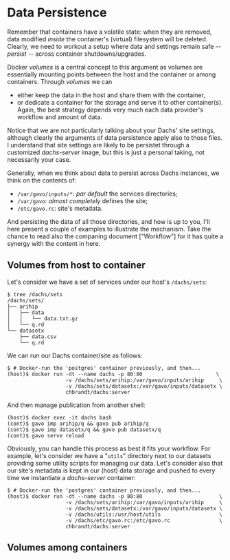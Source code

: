 # Data Persistence

Remember that containers have a volatile state: when they are removed, data
modified _inside_ the container's (virtual) filesystem will be deleted.
Clearly, we need to workout a setup where data and settings
remain safe -- _persist_ -- across container shutdowns/upgrades.

Docker _volumes_ is a central concept to this argument as volumes are essentially
mounting points between the host and the container or among containers.
Through _volumes_ we can
* either keep the data in the host and share them with the container,
* or dedicate a container for the storage and serve it to other container(s).
Again, the best strategy depends very much each data provider's workflow and
amount of data.

Notice that we are not particularly talking about your Dachs' site settings,
although clearly the arguments of data persistence apply also to those files.
I understand that site settings are likely to be persistet through a customized
_dachs-server_ image, but this is just a personal taking, not necessarily your case.

Generally, when we think about data to persist across Dachs instances, we think
on the contents of:
* `/var/gavo/inputs/*`: _par default_ the services directories;
* `/var/gavo`: _almost completely_ defines the site;
* `/etc/gavo.rc`: site's metadata.

And persisting the data of all those directories, and how is up to you, I'll
here present a couple of examples to illustrate the mechanism.
Take the chance to read also the companing document ["Workflow"] for it has
quite a synergy with the content in here.


## Volumes from host to container

Let's consider we have a set of services under our host's `/dachs/sets`:
```
$ tree /dachs/sets
/dachs/sets/
├── arihip
│   ├── data
│   │   └── data.txt.gz
│   └── q.rd
└── datasetx
    ├── data.csv
    └── q.rd
```

We can run our Dachs container/site as follows:
```
$ # Docker-run the 'postgres' container previously, and then...
(host)$ docker run -dt --name dachs -p 80:80                        \
                   -v /dachs/sets/arihip:/var/gavo/inputs/arihip     \
                   -v /dachs/sets/datasetx:/var/gavo/inputs/datasetx \
                   chbrandt/dachs:server
```

And then manage publication from another shell:
```
(host)$ docker exec -it dachs bash
(cont)$ gavo imp arihip/q && gavo pub arihip/q
(cont)$ gavo imp datasetx/q && gavo pub datasetx/q
(cont)$ gavo serve reload
```

Obviously, you can handle this process as best it fits your workflow.
For example, let's consider we have a "`utils`" directory next to our datasets
providing some utility scripts for managing our data.
Let's consider also that our site's metadata is kept in our (host) data storage
and pushed to every time we instantiate a _dachs-server_ container:
```
$ # Docker-run the 'postgres' container previously, and then...
(host)$ docker run -dt --name dachs -p 80:80                         \
                   -v /dachs/sets/arihip:/var/gavo/inputs/arihip     \
                   -v /dachs/sets/datasetx:/var/gavo/inputs/datasetx \
                   -v /dachs/utils:/usr/host/utils                   \
                   -v /dachs/etc/gavo.rc:/etc/gavo.rc                \
                   chbrandt/dachs:server
```

## Volumes among containers
